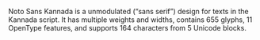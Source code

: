 Noto Sans Kannada is a unmodulated (“sans serif”) design for texts in the Kannada script. It has multiple weights and widths, contains 655 glyphs, 11 OpenType features, and supports 164 characters from 5 Unicode blocks.